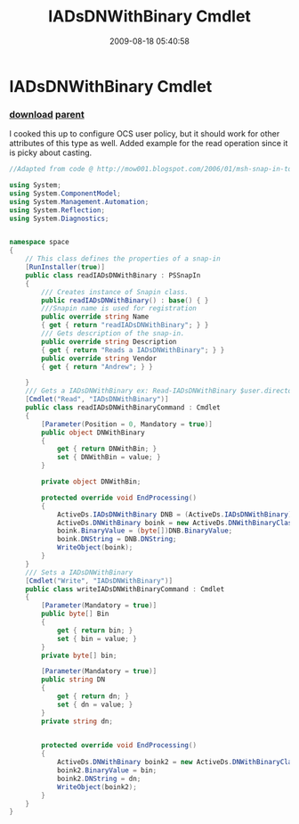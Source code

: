 ﻿---
pid:            1281
parent:         1168
children:       
poster:         Ecmaster76
title:          IADsDNWithBinary Cmdlet
date:           2009-08-18 05:40:58
description:    I cooked this up to configure OCS user policy, but it should work for other attributes of this type as well. Added example for the read operation since it is picky about casting.
format:         csharp
---

# IADsDNWithBinary Cmdlet

### [download](1281.cs) [parent](1168.md) 

I cooked this up to configure OCS user policy, but it should work for other attributes of this type as well. Added example for the read operation since it is picky about casting.

```csharp
//Adapted from code @ http://mow001.blogspot.com/2006/01/msh-snap-in-to-translate.html Thanks!

using System;
using System.ComponentModel;
using System.Management.Automation;
using System.Reflection;
using System.Diagnostics;


namespace space
{
    // This class defines the properties of a snap-in 
    [RunInstaller(true)]
    public class readIADsDNWithBinary : PSSnapIn
    {
        /// Creates instance of Snapin class. 
        public readIADsDNWithBinary() : base() { }
        ///Snapin name is used for registration 
        public override string Name
        { get { return "readIADsDNWithBinary"; } }
        /// Gets description of the snap-in.  
        public override string Description
        { get { return "Reads a IADsDNWithBinary"; } }
        public override string Vendor
        { get { return "Andrew"; } } 

    }
    /// Gets a IADsDNWithBinary ex: Read-IADsDNWithBinary $user.directoryentry."msRTCSIP-UserPolicy"[0]
    [Cmdlet("Read", "IADsDNWithBinary")]
    public class readIADsDNWithBinaryCommand : Cmdlet
    {
        [Parameter(Position = 0, Mandatory = true)]
        public object DNWithBinary
        {
            get { return DNWithBin; }
            set { DNWithBin = value; }
        }

        private object DNWithBin;

        protected override void EndProcessing()
        {
            ActiveDs.IADsDNWithBinary DNB = (ActiveDs.IADsDNWithBinary)DNWithBin;
            ActiveDs.DNWithBinary boink = new ActiveDs.DNWithBinaryClass();
            boink.BinaryValue = (byte[])DNB.BinaryValue;
            boink.DNString = DNB.DNString;
            WriteObject(boink);
        }
    }
    /// Sets a IADsDNWithBinary
    [Cmdlet("Write", "IADsDNWithBinary")]
    public class writeIADsDNWithBinaryCommand : Cmdlet
    {
        [Parameter(Mandatory = true)]
        public byte[] Bin
        {
            get { return bin; }
            set { bin = value; }
        }
        private byte[] bin;

        [Parameter(Mandatory = true)]
        public string DN
        {
            get { return dn; }
            set { dn = value; }
        }
        private string dn;
          

        protected override void EndProcessing()
        {
            ActiveDs.DNWithBinary boink2 = new ActiveDs.DNWithBinaryClass();
            boink2.BinaryValue = bin;
            boink2.DNString = dn;
            WriteObject(boink2);
        }
    }    
}
```

